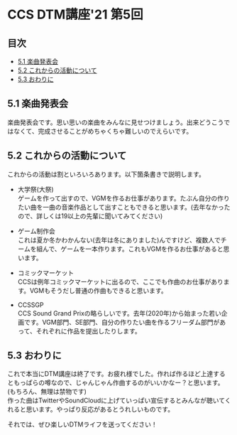 <!-- omit in toc -->
# CCS DTM講座'21 第5回
<!-- omit in toc -->
## 目次
* [5.1 楽曲発表会](#51-楽曲発表会)
* [5.2 これからの活動について](#52-これからの活動について)
* [5.3 おわりに](#53-おわりに)

## 5.1 楽曲発表会
楽曲発表会です。思い思いの楽曲をみんなに見せつけましょう。出来どうこうではなくて、完成させることがめちゃくちゃ難しいのでえらいです。

## 5.2 これからの活動について
これからの活動は割といろいろあります。以下箇条書きで説明します。
* 大学祭(大祭)  
ゲームを作って出すので、VGMを作るお仕事があります。たぶん自分の作りたい曲を一曲の音楽作品として出すこともできると思います。(去年なかったので、詳しくは19以上の先輩に聞いてみてください)
* ゲーム制作会  
これは夏か冬かわかんない(去年は冬にありました)んですけど、複数人でチームを組んで、ゲームを一本作ります。これもVGMを作るお仕事があると思います。

* コミックマーケット  
CCSは例年コミックマーケットに出るので、ここでも作曲のお仕事があります。VGMもそうだし普通の作曲もできると思います。
* CCSSGP  
CCS Sound Grand Prixの略らしいです。去年(2020年)から始まった若い企画です。VGM部門、SE部門、自分の作りたい曲を作るフリーダム部門があって、それぞれに作品を提出したりします。

## 5.3 おわりに
これで本当にDTM講座は終了です。お疲れ様でした。作れば作るほど上達するともっぱらの噂なので、じゃんじゃん作曲するのがいいかなー？と思います。(もちろん、無理は禁物です)  
作った曲はTwitterやSoundCloudに上げていっぱい宣伝するとみんなが聴いてくれると思います。やっぱり反応があるとうれしいものです。

それでは、ぜひ楽しいDTMライフを送ってください！